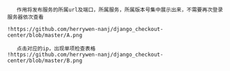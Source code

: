 ```发布汇总检查中心，
   作用将发布服务的所属url及端口，所属服务，所属版本号集中展示出来，不需要再次登录服务器依次查看
```


```效果展示图1
!https://github.com/herrywen-nanj/django_checkout-center/blob/master/A.png
```


```效果展示图2
   点击对应的ip，出现单项检查表格
!https://github.com/herrywen-nanj/django_checkout-center/blob/master/B.png
```
